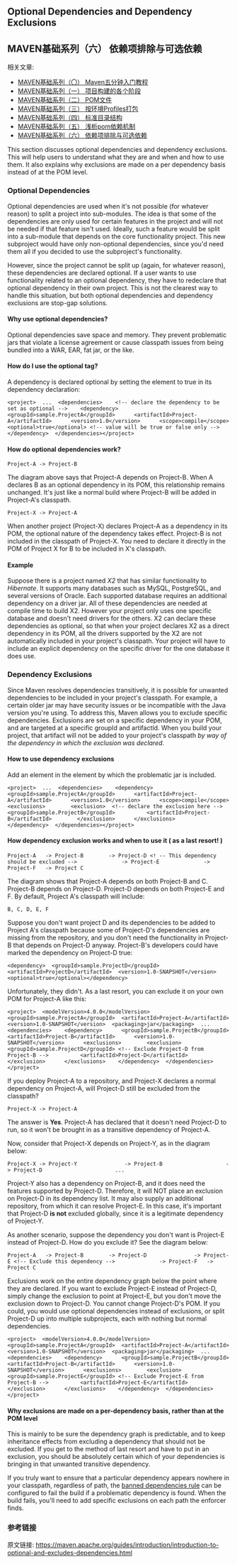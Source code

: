 ## Optional Dependencies and Dependency Exclusions

## MAVEN基础系列（六） 依赖项排除与可选依赖

相关文章:

- [MAVEN基础系列（〇） Maven五分钟入门教程](./maven-in-five-minutes.md)
- [MAVEN基础系列（一） 项目构建的各个阶段](./introduction-to-the-lifecycle.md)
- [MAVEN基础系列（二） POM文件](./README.md)
- [MAVEN基础系列（三） 按环境Profiles打包](./introduction-to-profiles.md)
- [MAVEN基础系列（四） 标准目录结构](./standard-directory-layout.md)
- [MAVEN基础系列（五） 浅析pom依赖机制](./introduction-to-dependency-mechanism.md)
- [MAVEN基础系列（六） 依赖项排除与可选依赖](./optional-and-excludes-dependencies.md)


This section discusses optional dependencies and dependency exclusions. This will help users to understand what they are and when and how to use them. It also explains why exclusions are made on a per dependency basis instead of at the POM level.

### Optional Dependencies

Optional dependencies are used when it's not possible (for whatever reason) to split a project into sub-modules. The idea is that some of the dependencies are only used for certain features in the project and will not be needed if that feature isn't used. Ideally, such a feature would be split into a sub-module that depends on the core functionality project. This new subproject would have only non-optional dependencies, since you'd need them all if you decided to use the subproject's functionality.

However, since the project cannot be split up (again, for whatever reason), these dependencies are declared optional. If a user wants to use functionality related to an optional dependency, they have to redeclare that optional dependency in their own project. This is not the clearest way to handle this situation, but both optional dependencies and dependency exclusions are stop-gap solutions.

#### Why use optional dependencies?

Optional dependencies save space and memory. They prevent problematic jars that violate a license agreement or cause classpath issues from being bundled into a WAR, EAR, fat jar, or the like.

#### How do I use the optional tag?

A dependency is declared optional by setting the <optional> element to true in its dependency declaration:

```
<project>  ...  <dependencies>    <!-- declare the dependency to be set as optional -->    <dependency>      <groupId>sample.ProjectA</groupId>      <artifactId>Project-A</artifactId>      <version>1.0</version>      <scope>compile</scope>      <optional>true</optional> <!-- value will be true or false only -->    </dependency>  </dependencies></project>
```

#### How do optional dependencies work?

```
Project-A -> Project-B
```

The diagram above says that Project-A depends on Project-B. When A declares B as an optional dependency in its POM, this relationship remains unchanged. It's just like a normal build where Project-B will be added in Project-A's classpath.

```
Project-X -> Project-A
```

When another project (Project-X) declares Project-A as a dependency in its POM, the optional nature of the dependency takes effect. Project-B is not included in the classpath of Project-X. You need to declare it directly in the POM of Project X for B to be included in X's classpath.

#### Example

Suppose there is a project named *X2* that has similar functionality to *Hibernate*. It supports many databases such as MySQL, PostgreSQL, and several versions of Oracle. Each supported database requires an additional dependency on a driver jar. All of these dependencies are needed at compile time to build X2. However your project only uses one specific database and doesn't need drivers for the others. X2 can declare these dependencies as optional, so that when your project declares X2 as a direct dependency in its POM, all the drivers supported by the X2 are not automatically included in your project's classpath. Your project will have to include an explicit dependency on the specific driver for the one database it does use.

### Dependency Exclusions

Since Maven resolves dependencies transitively, it is possible for unwanted dependencies to be included in your project's classpath. For example, a certain older jar may have security issues or be incompatible with the Java version you're using. To address this, Maven allows you to exclude specific dependencies. Exclusions are set on a specific dependency in your POM, and are targeted at a specific groupId and artifactId. When you build your project, that artifact will not be added to your project's classpath *by way of the dependency in which the exclusion was declared*.

#### How to use dependency exclusions

Add an <exclusions> element in the <dependency> element by which the problematic jar is included.

```
<project>  ...  <dependencies>    <dependency>      <groupId>sample.ProjectA</groupId>      <artifactId>Project-A</artifactId>      <version>1.0</version>      <scope>compile</scope>      <exclusions>        <exclusion>  <!-- declare the exclusion here -->          <groupId>sample.ProjectB</groupId>          <artifactId>Project-B</artifactId>        </exclusion>      </exclusions>     </dependency>  </dependencies></project>
```

#### How dependency exclusion works and when to use it **( as a last resort! )**

```
Project-A   -> Project-B        -> Project-D <! -- This dependency should be excluded -->              -> Project-E              -> Project-F   -> Project C
```

The diagram shows that Project-A depends on both Project-B and C. Project-B depends on Project-D. Project-D depends on both Project-E and F. By default, Project A's classpath will include:

```
B, C, D, E, F
```

Suppose you don't want project D and its dependencies to be added to Project A's classpath because some of Project-D's dependencies are missing from the repository, and you don't need the functionality in Project-B that depends on Project-D anyway. Project-B's developers could have marked the dependency on Project-D <optional>true</optional>:

```
<dependency>  <groupId>sample.ProjectD</groupId>  <artifactId>ProjectD</artifactId>  <version>1.0-SNAPSHOT</version>  <optional>true</optional></dependency>
```

Unfortunately, they didn't. As a last resort, you can exclude it on your own POM for Project-A like this:

```
<project>  <modelVersion>4.0.0</modelVersion>  <groupId>sample.ProjectA</groupId>  <artifactId>Project-A</artifactId>  <version>1.0-SNAPSHOT</version>  <packaging>jar</packaging>  ...  <dependencies>    <dependency>      <groupId>sample.ProjectB</groupId>      <artifactId>Project-B</artifactId>      <version>1.0-SNAPSHOT</version>      <exclusions>        <exclusion>          <groupId>sample.ProjectD</groupId> <!-- Exclude Project-D from Project-B -->          <artifactId>Project-D</artifactId>        </exclusion>      </exclusions>    </dependency>  </dependencies></project>
```

If you deploy Project-A to a repository, and Project-X declares a normal dependency on Project-A, will Project-D still be excluded from the classpath?

```
Project-X -> Project-A
```

The answer is **Yes**. Project-A has declared that it doesn't need Project-D to run, so it won't be brought in as a transitive dependency of Project-A.

Now, consider that Project-X depends on Project-Y, as in the diagram below:

```
Project-X -> Project-Y               -> Project-B                    -> Project-D                       ...
```

Project-Y also has a dependency on Project-B, and it does need the features supported by Project-D. Therefore, it will NOT place an exclusion on Project-D in its dependency list. It may also supply an additional repository, from which it can resolve Project-E. In this case, it's important that Project-D **is not** excluded globally, since it is a legitimate dependency of Project-Y.

As another scenario, suppose the dependency you don't want is Project-E instead of Project-D. How do you exclude it? See the diagram below:

```
Project-A   -> Project-B        -> Project-D               -> Project-E <!-- Exclude this dependency -->              -> Project-F   -> Project C
```

Exclusions work on the entire dependency graph below the point where they are declared. If you want to exclude Project-E instead of Project-D, simply change the exclusion to point at Project-E, but you don't move the exclusion down to Project-D. You cannot change Project-D's POM. If you could, you would use optional dependencies instead of exclusions, or split Project-D up into multiple subprojects, each with nothing but normal dependencies.

```
<project>  <modelVersion>4.0.0</modelVersion>  <groupId>sample.ProjectA</groupId>  <artifactId>Project-A</artifactId>  <version>1.0-SNAPSHOT</version>  <packaging>jar</packaging>  ...  <dependencies>    <dependency>      <groupId>sample.ProjectB</groupId>      <artifactId>Project-B</artifactId>      <version>1.0-SNAPSHOT</version>      <exclusions>        <exclusion>          <groupId>sample.ProjectE</groupId> <!-- Exclude Project-E from Project-B -->          <artifactId>Project-E</artifactId>        </exclusion>      </exclusions>    </dependency>  </dependencies></project>
```

#### Why exclusions are made on a per-dependency basis, rather than at the POM level

This is mainly to be sure the dependency graph is predictable, and to keep inheritance effects from excluding a dependency that should not be excluded. If you get to the method of last resort and have to put in an exclusion, you should be absolutely certain which of your dependencies is bringing in that unwanted transitive dependency.

If you truly want to ensure that a particular dependency appears nowhere in your classpath, regardless of path, the [banned dependencies rule](https://maven.apache.org/enforcer/enforcer-rules/bannedDependencies.html) can be configured to fail the build if a problematic dependency is found. When the build fails, you'll need to add specific exclusions on each path the enforcer finds.



### 参考链接

原文链接: <https://maven.apache.org/guides/introduction/introduction-to-optional-and-excludes-dependencies.html>
